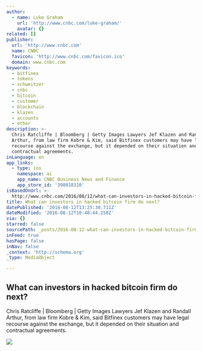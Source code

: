 ```yaml
---
author:
  - name: Luke Graham
    url: 'http://www.cnbc.com/luke-graham/'
    avatar: {}
related: []
publisher:
  url: 'http://www.cnbc.com'
  name: CNBC
  favicon: 'http://www.cnbc.com/favicon.ico'
  domain: www.cnbc.com
keywords:
  - bitfinex
  - tokens
  - schweitzer
  - cnbc
  - bitcoin
  - customer
  - blockchain
  - klazen
  - accounts
  - ether
description: >-
  Chris Ratcliffe | Bloomberg | Getty Images Lawyers Jef Klazen and Randall
  Arthur, from law firm Kobre & Kim, said Bitfinex customers may have legal
  recourse against the exchange, but it depended on their situation and
  contractual agreements.
inLanguage: en
app_links:
  - type: ios
    namespace: ai
    app_name: CNBC Business News and Finance
    app_store_id: '398018310'
isBasedOnUrl: >-
  http://www.cnbc.com/2016/08/12/what-can-investors-in-hacked-bitcoin-firm-do-next.html
title: What can investors in hacked bitcoin firm do next?
datePublished: '2016-08-12T13:25:30.711Z'
dateModified: '2016-08-12T10:48:44.258Z'
via: {}
starred: false
sourcePath: _posts/2016-08-12-what-can-investors-in-hacked-bitcoin-firm-do-next.md
inFeed: true
hasPage: false
inNav: false
_context: 'http://schema.org'
_type: MediaObject

---
```

<article style=""><h1>What can investors in hacked bitcoin firm do next?</h1><p>Chris Ratcliffe | Bloomberg | Getty Images Lawyers Jef Klazen and Randall Arthur, from law firm Kobre &amp; Kim, said Bitfinex customers may have legal recourse against the exchange, but it depended on their situation and contractual agreements.</p><img src="http://fm.cnbc.com/applications/cnbc.com/resources/img/editorial/2015/12/29/103269935-GettyImages-500919596.1910x1000.jpg" /></article>